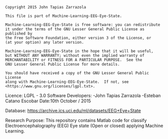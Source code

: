 
    Copyright 2015 John Tapias Zarrazola

    This file is part of Machine-Learning-EEG-Eye-State.

    Machine-Learning-EEG-Eye-State is free software: you can redistribute it under the terms of the GNU Lesser General Public License as published by
    the Free Software Foundation, either version 3 of the License, or
    (at your option) any later version.

    Machine-Learning-EEG-Eye-State in the hope that it will be useful,
    but WITHOUT ANY WARRANTY; without even the implied warranty of
    MERCHANTABILITY or FITNESS FOR A PARTICULAR PURPOSE.  See the
    GNU Lesser General Public License for more details.

    You should have received a copy of the GNU Lesser General Public License
    along with Machine-Learning-EEG-Eye-State.  If not, see <https://www.gnu.org/licenses/lgpl.txt>.

Licence: LGPL - 3.0
Software Developers: 
-John Tapias Zarrazola
-Esteban Catano Escobar
Date:10th October / 2015

Database:
https://archive.ics.uci.edu/ml/datasets/EEG+Eye+State

Research Purpose:
This repository contains Matlab code for classify Electroencephalography (EEG) Eye state (Open or closed) applying Machine Learning.


